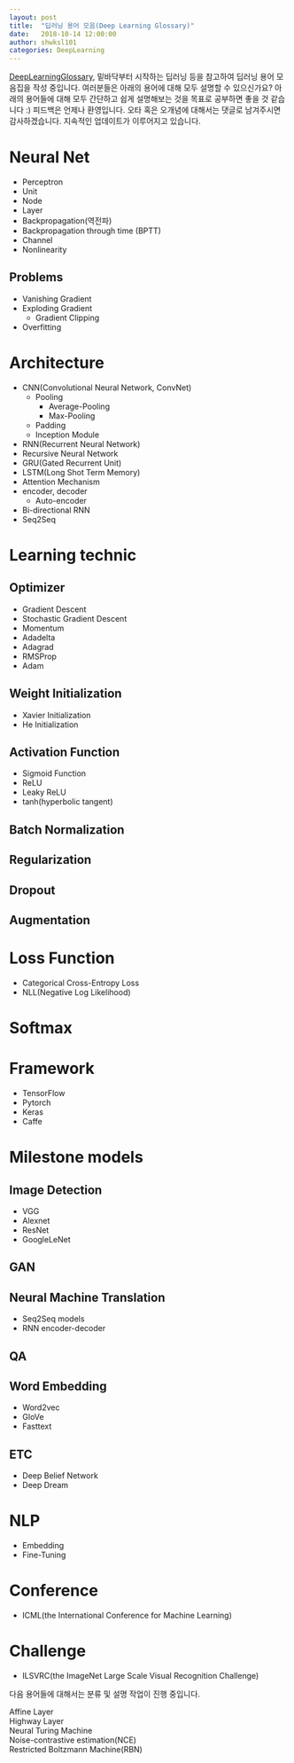 ```yaml
---
layout: post
title:  "딥러닝 용어 모음(Deep Learning Glossary)"
date:   2018-10-14 12:00:00
author: shwksl101
categories: DeepLearning
---
```


[DeepLearningGlossary](http://www.wildml.com/deep-learning-glossary/), 밑바닥부터 시작하는 딥러닝 등을 참고하여 딥러닝 용어 모음집을 작성 중입니다. 여러분들은 아래의 용어에 대해 모두 설명할 수 있으신가요?
아래의 용어들에 대해 모두 간단하고 쉽게 설명해보는 것을 목표로 공부하면 좋을 것 같습니다 :)
피드백은 언제나 환영입니다. 오타 혹은 오개념에 대해서는 댓글로 남겨주시면 감사하겠습니다. 지속적인 업데이트가 이루어지고 있습니다.

# Neural Net

* Perceptron
* Unit
* Node
* Layer
* Backpropagation(역전파)
* Backpropagation through time (BPTT)
* Channel
* Nonlinearity

## Problems

* Vanishing Gradient
* Exploding Gradient
  - Gradient Clipping
* Overfitting

# Architecture

* CNN(Convolutional Neural Network, ConvNet)
  - Pooling
    - Average-Pooling
    - Max-Pooling
  - Padding
  - Inception Module
* RNN(Recurrent Neural Network)
* Recursive Neural Network
* GRU(Gated Recurrent Unit)
* LSTM(Long Shot Term Memory)
* Attention Mechanism
* encoder, decoder
  - Auto-encoder
* Bi-directional RNN
* Seq2Seq

# Learning technic

## Optimizer

* Gradient Descent
* Stochastic Gradient Descent
* Momentum
* Adadelta
* Adagrad
* RMSProp
* Adam

## Weight Initialization

* Xavier Initialization
* He Initialization

## Activation Function

* Sigmoid Function
* ReLU
* Leaky ReLU
* tanh(hyperbolic tangent)

## Batch Normalization

## Regularization

## Dropout

## Augmentation

# Loss Function

* Categorical Cross-Entropy Loss
* NLL(Negative Log Likelihood)

# Softmax

# Framework

* TensorFlow
* Pytorch
* Keras
* Caffe

# Milestone models

## Image Detection

* VGG
* Alexnet
* ResNet
* GoogleLeNet

## GAN

## Neural Machine Translation

* Seq2Seq models
* RNN encoder-decoder

## QA

## Word Embedding

* Word2vec
* GloVe
* Fasttext

## ETC

* Deep Belief Network
* Deep Dream

# NLP

* Embedding
* Fine-Tuning

# Conference

* ICML(the International Conference for Machine Learning)

# Challenge

* ILSVRC(the ImageNet Large Scale Visual Recognition Challenge)

다음 용어들에 대해서는 분류 및 설명 작업이 진행 중입니다.

Affine Layer  
Highway Layer  
Neural Turing Machine  
Noise-contrastive estimation(NCE)  
Restricted Boltzmann Machine(RBN)

